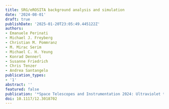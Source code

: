 ```yaml
---
title: SRG/eROSITA background analysis and simulation
date: '2024-08-01'
draft: true
publishDate: '2025-01-20T23:05:49.445122Z'
authors:
- Emanuele Perinati
- Michael J. Freyberg
- Christian M. Pommranz
- M. Mirac Serim
- Michael C. H. Yeung
- Konrad Dennerl
- Susanne Friedrich
- Chris Tenzer
- Andrea Santangelo
publication_types:
- '1'
abstract: ''
featured: false
publication: '*Space Telescopes and Instrumentation 2024: Ultraviolet to Gamma Ray*'
doi: 10.1117/12.3018702
---
```



